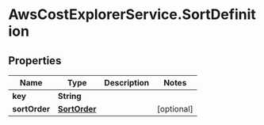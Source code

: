 # AwsCostExplorerService.SortDefinition

## Properties

Name | Type | Description | Notes
------------ | ------------- | ------------- | -------------
**key** | **String** |  | 
**sortOrder** | [**SortOrder**](SortOrder.md) |  | [optional] 


